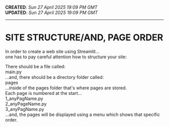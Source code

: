 **CREATED**: *Sun 27 April 2025 19:09 PM GMT*  
**UPDATED**: *Sun 27 April 2025 19:09 PM GMT*  

-----

# SITE STRUCTURE/AND, PAGE ORDER    

In order to create a web site using Streamlit...  
one has to pay careful attention how to structure your site:    

There should be a file called:    
main.py  
...and, there should be a directory folder called:  
pages  
...inside of the pages folder that's where pages are stored.  
Each page is numbered at the start...  
1_anyPagName.py  
2_anyPageName.py  
3_anyPagName.py  
...and, the pages will be displayed using a menu which shows that specific order.  
